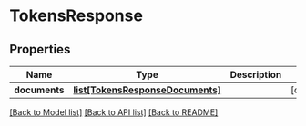# TokensResponse

## Properties
Name | Type | Description | Notes
------------ | ------------- | ------------- | -------------
**documents** | [**list[TokensResponseDocuments]**](TokensResponseDocuments.md) |  | [optional] 

[[Back to Model list]](../README.md#documentation-for-models) [[Back to API list]](../README.md#documentation-for-api-endpoints) [[Back to README]](../README.md)


